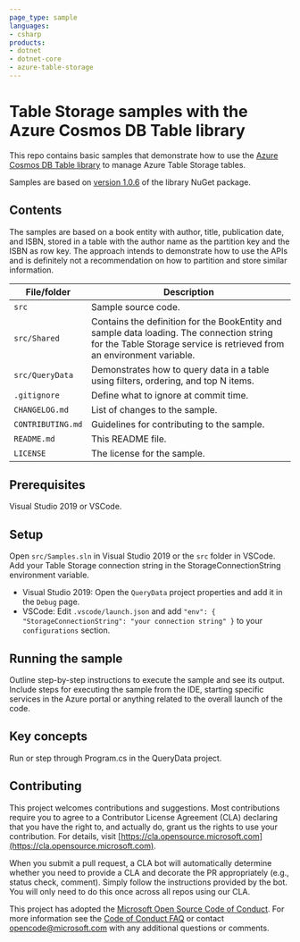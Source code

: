 ```yaml
---
page_type: sample
languages:
- csharp
products:
- dotnet
- dotnet-core
- azure-table-storage
---
```


# Table Storage samples with the Azure Cosmos DB Table library

This repo contains basic samples that demonstrate how to use the [Azure Cosmos DB Table library](https://docs.microsoft.com/en-us/azure/cosmos-db/table-sdk-dotnet-standard) to manage Azure Table Storage tables.

Samples are based on [version 1.0.6](https://www.nuget.org/packages/Microsoft.Azure.Cosmos.Table/1.0.6) of the library NuGet package.

## Contents

The samples are based on a book entity with author, title, publication date, and ISBN, stored in a table with the author name
as the partition key and the ISBN as row key. The approach intends to demonstrate how to use the APIs and is definitely not
a recommendation on how to partition and store similar information.

| File/folder       | Description                                |
|-------------------|--------------------------------------------|
| `src`             | Sample source code.                        |
| `src/Shared`      | Contains the definition for the BookEntity and sample data loading. The connection string for the Table Storage service is retrieved from an environment variable. |
| `src/QueryData`    | Demonstrates how to query data in a table using filters, ordering, and top N items. |
| `.gitignore`      | Define what to ignore at commit time.      |
| `CHANGELOG.md`    | List of changes to the sample.             |
| `CONTRIBUTING.md` | Guidelines for contributing to the sample. |
| `README.md`       | This README file.                          |
| `LICENSE`         | The license for the sample.                |

## Prerequisites

Visual Studio 2019 or VSCode.

## Setup

Open `src/Samples.sln` in Visual Studio 2019 or the `src` folder in VSCode.
Add your Table Storage connection string in the StorageConnectionString environment variable.

* Visual Studio 2019: Open the `QueryData` project properties and add it in the `Debug` page.
* VSCode: Edit `.vscode/launch.json` and add `"env": { "StorageConnectionString": "your connection string" }` to your `configurations` section.

## Running the sample

Outline step-by-step instructions to execute the sample and see its output. Include steps for executing the sample from the IDE, starting specific services in the Azure portal or anything related to the overall launch of the code.

## Key concepts

Run or step through Program.cs in the QueryData project.

## Contributing

This project welcomes contributions and suggestions.  Most contributions require you to agree to a
Contributor License Agreement (CLA) declaring that you have the right to, and actually do, grant us
the rights to use your contribution. For details, visit [https://cla.opensource.microsoft.com](https://cla.opensource.microsoft.com).

When you submit a pull request, a CLA bot will automatically determine whether you need to provide
a CLA and decorate the PR appropriately (e.g., status check, comment). Simply follow the instructions
provided by the bot. You will only need to do this once across all repos using our CLA.

This project has adopted the [Microsoft Open Source Code of Conduct](https://opensource.microsoft.com/codeofconduct/).
For more information see the [Code of Conduct FAQ](https://opensource.microsoft.com/codeofconduct/faq/) or
contact [opencode@microsoft.com](mailto:opencode@microsoft.com) with any additional questions or comments.
